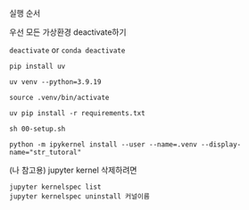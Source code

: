 실행 순서

우선 모든 가상환경 deactivate하기

`deactivate` or `conda deactivate`

`pip install uv`

`uv venv --python=3.9.19`

`source .venv/bin/activate`

`uv pip install -r requirements.txt`

`sh 00-setup.sh`

`python -m ipykernel install --user --name=.venv --display-name="str_tutoral"`


(나 참고용)
jupyter kernel 삭제하려면

```
jupyter kernelspec list
jupyter kernelspec uninstall 커널이름
```